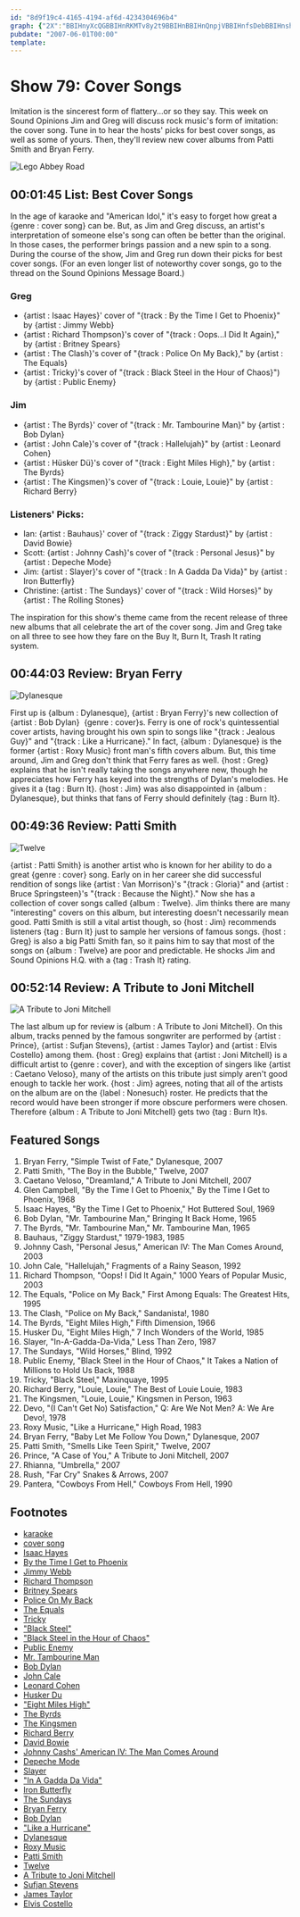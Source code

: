 ```yaml
---
id: "8d9f19c4-4165-4194-af6d-4234304696b4"
graph: {"2X":"BBIHnyXcQGBBIHnRKMTv8y2t9BBIHnBBIHnQnpjVBBIHnfsDebBBIHnshUS7BAHQHBBIHnBBIHnH5o4zBBIHnlPrk5BBIHnBIVL2BBIHnBMxPiBBIHnZNX96XQS2aZNX967cPZLZNX96fsDebqFWNvBMxPiqFWNvBMxPiavOQqBDzbVBIVL2lPrk5sS5SE13xCdlPrk5shUS7zj4LYH5o4zzj4LYH5o4zozT8DBAHQHBCfgEBAHQHypZ0WSN41FshUS7OuUsgfsDebQnpjVbNreX84KAdQnpjV8y2t9BIoBT8y2t9BJKIY7MsUbRKMTvRKMTvVIlRadUYffyXcQGR43oZyXcQG","21F":"BLajZR8rZWR8rZWozT8DPARuKR8rZWPARuKtr3RbL6xgrPARuKOKgXqPARuKBHm1GgMit6X6cfdgMit6","2AO":"KQyRNTDWinNgAA3TDWinTDWind7i6IV2hiQd7i6INgAA3mi0iyX6cfdgMit6BHm1GBQsAM","2F2":"BF7IoTswMCBF7IoBLajZBDmI2BF7IoBF7IoVnasGBF7IodepwDBF7IomZ6JBBF7IoBFkpABF7IocBZbLBFkpATswMCTswMCmZ6JBTswMCdepwDTswMCVnasGBHm1GgMit6TswMCcBZbLX6cfdgMit6"}
pubdate: "2007-06-01T00:00"
template: 
---
```






# Show 79: Cover Songs

Imitation is the sincerest form of flattery...or so they say. This week on Sound Opinions Jim and Greg will discuss rock music's form of imitation: the cover song. Tune in to hear the hosts' picks for best cover songs, as well as some of yours. Then, they'll review new cover albums from Patti Smith and Bryan Ferry.

![Lego Abbey Road](https://static.soundopinions.org/images/2007/covers1.jpg)



## 00:01:45 List: Best Cover Songs

In the age of karaoke and "American Idol," it's easy to forget how great a {genre : cover song} can be. But, as Jim and Greg discuss, an artist's interpretation of someone else's song can often be better than the original. In those cases, the performer brings passion and a new spin to a song. During the course of the show, Jim and Greg run down their picks for best cover songs. (For an even longer list of noteworthy cover songs, go to the thread on the Sound Opinions Message Board.)


### Greg

- {artist : Isaac Hayes}' cover of "{track : By the Time I Get to Phoenix}" by {artist : Jimmy Webb}
- {artist : Richard Thompson}'s cover of "{track : Oops...I Did It Again}," by {artist : Britney Spears}
- {artist : The Clash}'s cover of "{track : Police On My Back}," by {artist : The Equals}
- {artist : Tricky}'s cover of "{track : Black Steel in the Hour of Chaos}") by {artist : Public Enemy}


### Jim

- {artist : The Byrds}' cover of "{track : Mr. Tambourine Man}" by {artist : Bob Dylan}
- {artist : John Cale}'s cover of "{track : Hallelujah}" by {artist : Leonard Cohen}
- {artist : Hüsker Dü}'s cover of "{track : Eight Miles High}," by {artist : The Byrds}
- {artist : The Kingsmen}'s cover of "{track : Louie, Louie}" by {artist : Richard Berry}


### Listeners' Picks:

- Ian: {artist : Bauhaus}' cover of "{track : Ziggy Stardust}" by {artist : David Bowie}
- Scott: {artist : Johnny Cash}'s cover of "{track : Personal Jesus}" by {artist : Depeche Mode}
- Jim: {artist : Slayer}'s cover of "{track : In A Gadda Da Vida}" by {artist : Iron Butterfly}
- Christine: {artist : The Sundays}' cover of "{track : Wild Horses}" by {artist : The Rolling Stones}

The inspiration for this show's theme came from the recent release of three new albums that all celebrate the art of the cover song. Jim and Greg take on all three to see how they fare on the Buy It, Burn It, Trash It rating system.



## 00:44:03 Review: Bryan Ferry

![Dylanesque](https://static.soundopinions.org/assets/79/21F0.jpg)

First up is {album : Dylanesque}, {artist : Bryan Ferry}'s new collection of {artist : Bob Dylan}  {genre : cover}s. Ferry is one of rock's quintessential cover artists, having brought his own spin to songs like "{track : Jealous Guy}" and "{track : Like a Hurricane}." In fact, {album : Dylanesque} is the former {artist : Roxy Music} front man's fifth covers album. But, this time around, Jim and Greg don't think that Ferry fares as well. {host : Greg} explains that he isn't really taking the songs anywhere new, though he appreciates how Ferry has keyed into the strengths of Dylan's melodies. He gives it a {tag : Burn It}. {host : Jim} was also disappointed in {album : Dylanesque}, but thinks that fans of Ferry should definitely {tag : Burn It}.



## 00:49:36 Review: Patti Smith

![Twelve](https://static.soundopinions.org/assets/79/2AO0.jpg)

{artist : Patti Smith} is another artist who is known for her ability to do a great {genre : cover} song. Early on in her career she did successful rendition of songs like {artist : Van Morrison}'s "{track : Gloria}" and {artist : Bruce Springsteen}'s "{track : Because the Night}." Now she has a collection of cover songs called {album : Twelve}. Jim thinks there are many "interesting" covers on this album, but interesting doesn't necessarily mean good. Patti Smith is still a vital artist though, so {host : Jim} recommends listeners {tag : Burn It} just to sample her versions of famous songs. {host : Greg} is also a big Patti Smith fan, so it pains him to say that most of the songs on {album : Twelve} are poor and predictable. He shocks Jim and Sound Opinions H.Q. with a {tag : Trash It} rating.



## 00:52:14 Review: A Tribute to Joni Mitchell

![A Tribute to Joni Mitchell](https://static.soundopinions.org/assets/79/2F20.jpg)

The last album up for review is {album : A Tribute to Joni Mitchell}. On this album, tracks penned by the famous songwriter are performed by {artist : Prince}, {artist : Sufjan Stevens}, {artist : James Taylor} and {artist : Elvis Costello} among them. {host : Greg} explains that {artist : Joni Mitchell} is a difficult artist to {genre : cover}, and with the exception of singers like {artist : Caetano Veloso}, many of the artists on this tribute just simply aren't good enough to tackle her work. {host : Jim} agrees, noting that all of the artists on the album are on the {label : Nonesuch} roster. He predicts that the record would have been stronger if more obscure performers were chosen. Therefore {album : A Tribute to Joni Mitchell} gets two {tag : Burn It}s.



## Featured Songs

1. Bryan Ferry, "Simple Twist of Fate," Dylanesque, 2007
2. Patti Smith, "The Boy in the Bubble," Twelve, 2007
3. Caetano Veloso, "Dreamland," A Tribute to Joni Mitchell, 2007
4. Glen Campbell, "By the Time I Get to Phoenix," By the Time I Get to Phoenix, 1968
5. Isaac Hayes, "By the Time I Get to Phoenix," Hot Buttered Soul, 1969
6. Bob Dylan, "Mr. Tambourine Man," Bringing It Back Home, 1965
7. The Byrds, "Mr. Tambourine Man," Mr. Tambourine Man, 1965
8. Bauhaus, "Ziggy Stardust," 1979-1983, 1985
9. Johnny Cash, "Personal Jesus," American IV: The Man Comes Around, 2003
10. John Cale, "Hallelujah," Fragments of a Rainy Season, 1992
11. Richard Thompson, "Oops! I Did It Again," 1000 Years of Popular Music, 2003
12. The Equals, "Police on My Back," First Among Equals: The Greatest Hits, 1995
13. The Clash, "Police on My Back," Sandanista!, 1980
14. The Byrds, "Eight Miles High," Fifth Dimension, 1966
15. Husker Du, "Eight Miles High," 7 Inch Wonders of the World, 1985
16. Slayer, "In-A-Gadda-Da-Vida," Less Than Zero, 1987
17. The Sundays, "Wild Horses," Blind, 1992
18. Public Enemy, "Black Steel in the Hour of Chaos," It Takes a Nation of Millions to Hold Us Back, 1988
19. Tricky, "Black Steel," Maxinquaye, 1995
20. Richard Berry, "Louie, Louie," The Best of Louie Louie, 1983
21. The Kingsmen, "Louie, Louie," Kingsmen in Person, 1963
22. Devo, "(I Can't Get No) Satisfaction," Q: Are We Not Men? A: We Are Devo!, 1978
23. Roxy Music, "Like a Hurricane," High Road, 1983
24. Bryan Ferry, "Baby Let Me Follow You Down," Dylanesque, 2007
25. Patti Smith, "Smells Like Teen Spirit," Twelve, 2007
26. Prince, "A Case of You," A Tribute to Joni Mitchell, 2007
27. Rhianna, "Umbrella," 2007
28. Rush, "Far Cry" Snakes & Arrows, 2007
29. Pantera, "Cowboys From Hell," Cowboys From Hell, 1990



## Footnotes

- [karaoke](http://en.wikipedia.org/wiki/Karaoke)
- [cover song](http://en.wikipedia.org/wiki/Cover_version)
- [Isaac Hayes](http://www.isaachayes.com/)
- [By the Time I Get to Phoenix](http://www.songfacts.com/detail.php?id=1958)
- [Jimmy Webb](http://www.allmusic.com/cg/amg.dll?p=amg&sql=11:fpftxql5ldke)
- [Richard Thompson](http://www.richardthompson-music.com/)
- [Britney Spears](http://www.britneyspears.com/)
- [Police On My Back](http://www.allmusic.com/cg/amg.dll?p=amg&sql=33:fxfpxctjldfe)
- [The Equals](http://en.wikipedia.org/wiki/The_Equals)
- [Tricky](http://www.trickyonline.com/)
- ["Black Steel"](http://www.allmusic.com/cg/amg.dll?p=amg&sql=33:fzfqxcyjld6e)
- ["Black Steel in the Hour of Chaos"](http://en.wikipedia.org/wiki/Black_Steel_in_the_Hour_of_Chaos)
- [Public Enemy](http://www.publicenemy.com/)
- [Mr. Tambourine Man](http://www.allmusic.com/cg/amg.dll?p=amg&sql=33:ajftxzlrldae)
- [Bob Dylan](http://www.bobdylan.com/)
- [John Cale](http://www.john-cale.com/)
- [Leonard Cohen](http://www.leonardcohen.com/)
- [Husker Du](http://en.wikipedia.org/wiki/Husker_Du)
- ["Eight Miles High"](http://www.songfacts.com/detail.php?id=2806)
- [The Byrds](http://www.allmusic.com/cg/amg.dll?p=amg&sql=11:3ifqxqw5ldfe)
- [The Kingsmen](http://www.louielouie.org/)
- [Richard Berry](http://www.allmusic.com/cg/amg.dll?p=amg&sql=11:k9fixqr5ldde)
- [David Bowie](http://www.davidbowie.com/)
- [Johnny Cashs' American IV: The Man Comes Around](http://en.wikipedia.org/wiki/American_IV:_The_Man_Comes_Around)
- [Depeche Mode](http://www.depechemode.com/)
- [Slayer](http://www.slayer.net/)
- ["In A Gadda Da Vida"](http://en.wikipedia.org/wiki/In-A-Gadda-Da-Vida_(song))
- [Iron Butterfly](http://www.ironbutterfly.com/)
- [The Sundays](http://en.wikipedia.org/wiki/The_Sundays)
- [Bryan Ferry](http://www.bryanferry.com/)
- [Bob Dylan](http://www.allmusic.com/cg/amg.dll?p=amg&sql=11:0ifrxqe5ldhe~T31)
- ["Like a Hurricane"](http://www.allmusic.com/cg/amg.dll?p=amg&sql=33:kbfpxnukldfe)
- [Dylanesque](http://www.metacritic.com/music/artists/ferrybryan/dylanesque)
- [Roxy Music](http://www.roxymusic.co.uk/)
- [Patti Smith](http://www.pattismith.net/)
- [Twelve](http://www.amazon.com/Twelve-Patti-Smith/dp/B000NDEXIE)
- [A Tribute to Joni Mitchell](http://www.atributetojonimitchell.com/)
- [Sufjan Stevens](http://www.sufjan.com/)
- [James Taylor](http://www.jamestaylor.com/)
- [Elvis Costello](http://www.elviscostello.com/)